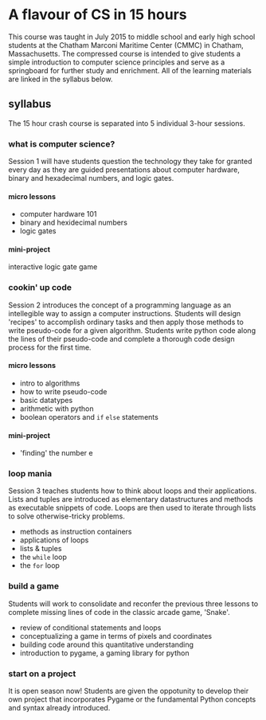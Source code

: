 # A flavour of CS in 15 hours 

This course was taught in July 2015 to middle school and early high school students at the Chatham Marconi Maritime Center (CMMC) in Chatham, Massachusetts. The compressed course is intended to give students a simple introduction to computer science principles and serve as a springboard for further study and enrichment. All of the learning materials are linked in the syllabus below.

## syllabus

The 15 hour crash course is separated into 5 individual 3-hour sessions. 

### what is computer science?

Session 1 will have students question the technology they take for granted every day as they are guided presentations about computer hardware, binary and hexadecimal numbers, and logic gates.

#### micro lessons
  * computer hardware 101
  * binary and hexidecimal numbers
  * logic gates

#### mini-project

interactive logic gate game

### cookin' up code

Session 2 introduces the concept of a programming language as an intellegible way to assign a computer instructions.
Students will design 'recipes' to accomplish ordinary tasks and then apply those methods to write pseudo-code for a given algorithm. Students write python code along the lines of their pseudo-code and complete a thorough code design process for the first time.

#### micro lessons
  * intro to algorithms
  * how to write pseudo-code
  * basic datatypes
  * arithmetic with python
  * boolean operators and `if` `else` statements


#### mini-project
  * 'finding' the number e
  

### loop mania

Session 3 teaches students how to think about loops and their applications. Lists and tuples are introduced as elementary datastructures and methods as executable snippets of code. Loops are then used to iterate through lists to solve otherwise-tricky problems.

  * methods as instruction containers
  * applications of loops
  * lists & tuples
  * the `while` loop
  * the `for` loop

### build a game
  
Students will work to consolidate and reconfer the previous three lessons to complete missing lines of code in the classic arcade game, 'Snake'.

 * review of conditional statements and loops
 * conceptualizing a game in terms of pixels and coordinates
 * building code around this quantitative understanding
 * introduction to pygame, a gaming library for python

### start on a project

It is open season now! Students are given the oppotunity to develop their own project that incorporates Pygame or the fundamental Python concepts and syntax already introduced. 
